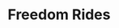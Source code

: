 ---
layout: event
title: Freedom Rides
category: Freedom Rides
year: 1961
duration: 4th May, 1961 - 10th December, 1961
location: to Southern States in the US
image: media/images/events/freedom_rides.jpeg
image-desc:  A mob of racists beats Freedom Riders in Birmingham, Alabama, U.S.A. This picture was reclaimed by the FBI from a local journalist who also was beaten and whose camera was smashed.
image-source: https://www.neh.gov/humanities/2011/mayjune/feature/freedom-riders
description: During freedom rides, civil rights activists ride interstate buses to the segregated Southern US. The rides took place as the Southern states ignored the ruling that segregated buses were unconstitutional and the federal government did nothing to enforce them. The activists were confronted with arrests for police as well as violence from white protestors.
songdesc: The Promised Land by Chuck Berry addresses the several cities where the Freedom Riders stopped in its lyrics.
songs related:
---